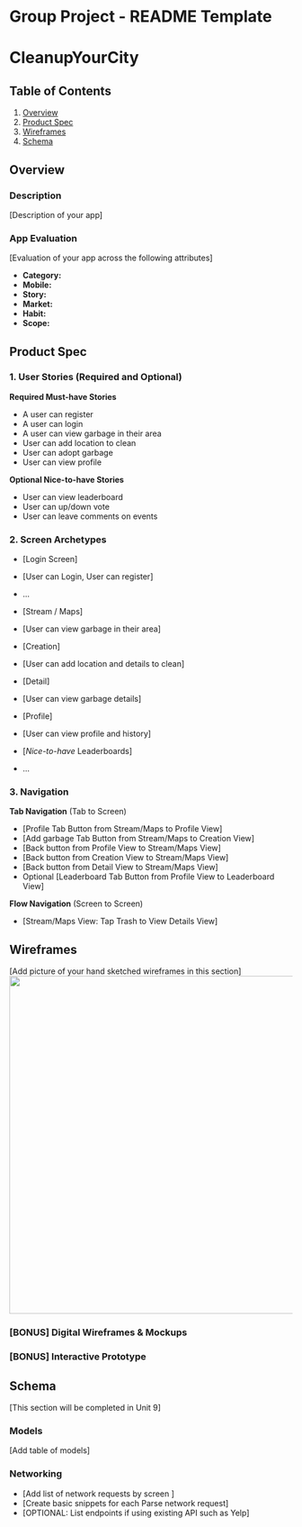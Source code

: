 Group Project - README Template
===

# CleanupYourCity

## Table of Contents
1. [Overview](#Overview)
1. [Product Spec](#Product-Spec)
1. [Wireframes](#Wireframes)
2. [Schema](#Schema)

## Overview
### Description
[Description of your app]

### App Evaluation
[Evaluation of your app across the following attributes]
- **Category:**
- **Mobile:**
- **Story:**
- **Market:**
- **Habit:**
- **Scope:**

## Product Spec

### 1. User Stories (Required and Optional)

**Required Must-have Stories**

* A user can register
* A user can login
* A user can view garbage in their area
* User can add location to clean
* User can adopt garbage
* User can view profile

**Optional Nice-to-have Stories**

* User can view leaderboard
* User can up/down vote
* User can leave comments on events

### 2. Screen Archetypes

* [Login Screen]
* [User can Login, User can register]
* ...
* [Stream / Maps]
* [User can view garbage in their area]

* [Creation]
* [User can add location and details to clean]

* [Detail]
* [User can view garbage details]

* [Profile]
* [User can view profile and history]
* [*Nice-to-have* Leaderboards]
* ...

### 3. Navigation

**Tab Navigation** (Tab to Screen)

* [Profile Tab Button from Stream/Maps to Profile View]
* [Add garbage Tab Button from Stream/Maps to Creation View]
* [Back button from Profile View to Stream/Maps View]
* [Back button from Creation View to Stream/Maps View]
* [Back button from Detail View to Stream/Maps View]
* Optional [Leaderboard Tab Button from Profile View to Leaderboard View]


**Flow Navigation** (Screen to Screen)

* [Stream/Maps View: Tap Trash to View Details View]



## Wireframes
[Add picture of your hand sketched wireframes in this section]
<img src="YOUR_WIREFRAME_IMAGE_URL" width=600>

### [BONUS] Digital Wireframes & Mockups

### [BONUS] Interactive Prototype

## Schema 
[This section will be completed in Unit 9]
### Models
[Add table of models]
### Networking
- [Add list of network requests by screen ]
- [Create basic snippets for each Parse network request]
- [OPTIONAL: List endpoints if using existing API such as Yelp]
